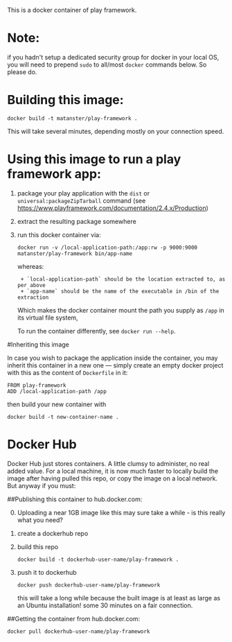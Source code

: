 This is a docker container of play framework.

# Note:
if you hadn't setup a dedicated security group for docker in your local OS, you will need to prepend `sudo` to all/most `docker` commands below. So please do.

# Building this image:
```
docker build -t matanster/play-framework .
```
This will take several minutes, depending mostly on your connection speed.

# Using this image to run a play framework app:

1. package your play application with the `dist` or  `universal:packageZipTarball` command (see https://www.playframework.com/documentation/2.4.x/Production)

2. extract the resulting package somewhere

3. run this docker container via:

    ```
    docker run -v /local-application-path:/app:rw -p 9000:9000 matanster/play-framework bin/app-name
    ```
    whereas:

        + `local-application-path` should be the location extracted to, as per above
        + `app-name` should be the name of the executable in /bin of the extraction

    Which makes the docker container mount the path you supply as `/app` in its virtual file system,

    To run the container differently, see `docker run --help`.

#Inheriting this image

In case you wish to package the application inside the container, you may inherit this container in a new one ― simply create an empty docker project with this as the content of `Dockerfile` in it:

```
FROM play-framework
ADD /local-application-path /app
```

then build your new container with
```
docker build -t new-container-name .
```

# Docker Hub

Docker Hub just stores containers. A little clumsy to administer, no real added value. For a local machine, it is now much faster to locally build the image after having pulled this repo, or copy the image on a local network. But anyway if you must:

##Publishing this container to hub.docker.com:

0. Uploading a near 1GB image like this may sure take a while - is this really what you need?
1. create a dockerhub repo
2. build this repo

    ```
    docker build -t dockerhub-user-name/play-framework .
    ```

3. push it to dockerhub

   ```
   docker push dockerhub-user-name/play-framework
   ```

   this will take a long while because the built image is at least as large as an Ubuntu installation! some 30 minutes on a fair connection.

##Getting the container from hub.docker.com:

```
docker pull dockerhub-user-name/play-framework
```
